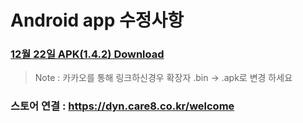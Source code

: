 # Android app 수정사항

### [12월 22일 APK(1.4.2) Download](https://github.com/invites-healthcare/invites/raw/master/20211222140241-v45(1.4.2)-debug.apk)
> Note : 카카오를 통해 링크하신경우 확장자 .bin -> .apk로 변경 하세요

### 스토어 연결 : https://dyn.care8.co.kr/welcome

